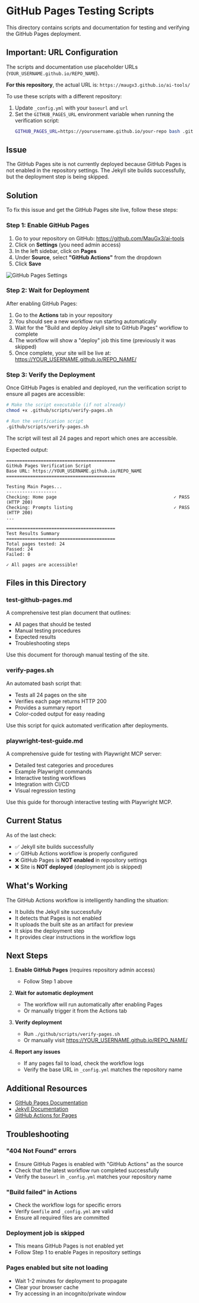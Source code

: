 # GitHub Pages Testing Scripts

This directory contains scripts and documentation for testing and verifying the GitHub Pages deployment.

## Important: URL Configuration

The scripts and documentation use placeholder URLs (`YOUR_USERNAME.github.io/REPO_NAME`). 

**For this repository**, the actual URL is: `https://maugx3.github.io/ai-tools/`

To use these scripts with a different repository:
1. Update `_config.yml` with your `baseurl` and `url`
2. Set the `GITHUB_PAGES_URL` environment variable when running the verification script:
   ```bash
   GITHUB_PAGES_URL=https://yourusername.github.io/your-repo bash .github/scripts/verify-pages.sh
   ```

## Issue

The GitHub Pages site is not currently deployed because GitHub Pages is not enabled in the repository settings. The Jekyll site builds successfully, but the deployment step is being skipped.

## Solution

To fix this issue and get the GitHub Pages site live, follow these steps:

### Step 1: Enable GitHub Pages

1. Go to your repository on GitHub: https://github.com/MauGx3/ai-tools
2. Click on **Settings** (you need admin access)
3. In the left sidebar, click on **Pages**
4. Under **Source**, select **"GitHub Actions"** from the dropdown
5. Click **Save**

![GitHub Pages Settings](https://docs.github.com/assets/cb-47267/mw-1440/images/help/pages/github-actions-source.webp)

### Step 2: Wait for Deployment

After enabling GitHub Pages:

1. Go to the **Actions** tab in your repository
2. You should see a new workflow run starting automatically
3. Wait for the "Build and deploy Jekyll site to GitHub Pages" workflow to complete
4. The workflow will show a "deploy" job this time (previously it was skipped)
5. Once complete, your site will be live at: https://YOUR_USERNAME.github.io/REPO_NAME/

### Step 3: Verify the Deployment

Once GitHub Pages is enabled and deployed, run the verification script to ensure all pages are accessible:

```bash
# Make the script executable (if not already)
chmod +x .github/scripts/verify-pages.sh

# Run the verification script
.github/scripts/verify-pages.sh
```

The script will test all 24 pages and report which ones are accessible.

Expected output:
```
=========================================
GitHub Pages Verification Script
Base URL: https://YOUR_USERNAME.github.io/REPO_NAME
=========================================

Testing Main Pages...
-------------------
Checking: Home page                                            ✓ PASS (HTTP 200)
Checking: Prompts listing                                      ✓ PASS (HTTP 200)
...

=========================================
Test Results Summary
=========================================
Total pages tested: 24
Passed: 24
Failed: 0

✓ All pages are accessible!
```

## Files in this Directory

### test-github-pages.md
A comprehensive test plan document that outlines:
- All pages that should be tested
- Manual testing procedures
- Expected results
- Troubleshooting steps

Use this document for thorough manual testing of the site.

### verify-pages.sh
An automated bash script that:
- Tests all 24 pages on the site
- Verifies each page returns HTTP 200
- Provides a summary report
- Color-coded output for easy reading

Use this script for quick automated verification after deployments.

### playwright-test-guide.md
A comprehensive guide for testing with Playwright MCP server:
- Detailed test categories and procedures
- Example Playwright commands
- Interactive testing workflows
- Integration with CI/CD
- Visual regression testing

Use this guide for thorough interactive testing with Playwright MCP.

## Current Status

As of the last check:
- ✅ Jekyll site builds successfully
- ✅ GitHub Actions workflow is properly configured
- ❌ GitHub Pages is **NOT enabled** in repository settings
- ❌ Site is **NOT deployed** (deployment job is skipped)

## What's Working

The GitHub Actions workflow is intelligently handling the situation:
- It builds the Jekyll site successfully
- It detects that Pages is not enabled
- It uploads the built site as an artifact for preview
- It skips the deployment step
- It provides clear instructions in the workflow logs

## Next Steps

1. **Enable GitHub Pages** (requires repository admin access)
   - Follow Step 1 above

2. **Wait for automatic deployment**
   - The workflow will run automatically after enabling Pages
   - Or manually trigger it from the Actions tab

3. **Verify deployment**
   - Run `./github/scripts/verify-pages.sh`
   - Or manually visit https://YOUR_USERNAME.github.io/REPO_NAME/

4. **Report any issues**
   - If any pages fail to load, check the workflow logs
   - Verify the base URL in `_config.yml` matches the repository name

## Additional Resources

- [GitHub Pages Documentation](https://docs.github.com/en/pages)
- [Jekyll Documentation](https://jekyllrb.com/docs/)
- [GitHub Actions for Pages](https://github.com/actions/deploy-pages)

## Troubleshooting

### "404 Not Found" errors
- Ensure GitHub Pages is enabled with "GitHub Actions" as the source
- Check that the latest workflow run completed successfully
- Verify the `baseurl` in `_config.yml` matches your repository name

### "Build failed" in Actions
- Check the workflow logs for specific errors
- Verify `Gemfile` and `_config.yml` are valid
- Ensure all required files are committed

### Deployment job is skipped
- This means GitHub Pages is not enabled yet
- Follow Step 1 to enable Pages in repository settings

### Pages enabled but site not loading
- Wait 1-2 minutes for deployment to propagate
- Clear your browser cache
- Try accessing in an incognito/private window
